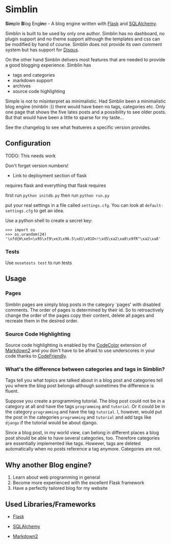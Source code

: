Simblin
=======

**Sim**ple **B**log Eng**in**e - A blog engine written with [Flask][] and
[SQLAlchemy][].

Simblin is built to be used by only one author. Simblin has no dashboard, no
plugin support and no theme support although the templates and css can be
modified by hand of course. Simblin does not provide its own comment system
but has support for [Disqus](http://disqus.com/).

On the other hand Simblin delivers most features that are needed to provide a
good blogging experience. Simblin has 

* tags and categories 
* markdown support
* archives
* source code highlighting

Simple is not to misinterpret as minimalistic. Had Simblin been a minimalistic
blog engine (*minblin* :)) there would have been no tags, categories etc. Only
one page that shows the five lates posts and a possibility to see older posts.
But that would have been a little to sparse for my taste...

See the changelog to see what featueres a specific version provides.


Configuration
-------------

TODO: This needs work

Don't forget version numbers!
* Link to deployment section of flask

requires flask and everything that flask requires

first run `python initdb.py` then run `python run.py`

put your real settings in a file called `settings.cfg`. You can look at
`default-settings.cfg` to get an idea.

Use a python shell to create a secret key:

    >>> import os
    >>> os.urandom(24)
    '\xfd{H\xe5<\x95\xf9\xe3\x96.5\xd1\x01O<!\xd5\xa2\xa0\x9fR"\xa1\xa8'

### Tests 

Use `nosetests test` to run tests


Usage
-----

### Pages

Simblin pages are simply blog posts in the category `pages' with disabled
comments. The order of pages is determined by their id. So to retroactively
change the order of the pages copy their content, delete all pages and recreate
them in the desired order. 

### Source Code Highlighting

Source code highlighting is enabled by the [CodeColor][] extension of
[Markdown2][] and you don't have to be afraid to use underscores in your code
thanks to [CodeFriendly].

  [codecolor]: http://code.google.com/p/python-markdown2/wiki/CodeColor
  [codefriendly]: http://code.google.com/p/python-markdown2/wiki/CodeFriendly

### What's the difference between categories and tags in Simblin?

Tags tell you what topics are talked about in a blog post and categories tell
you where the blog post belongs although sometimes the difference is fluent.
 
Suppose you create a programming tutorial. The blog post could not be in a
category at all and have the tags `programming` and `tutorial`. Or it could be
in the category `programming` and have the tag `tutorial`. I, however, would put
the post in the categories `programming` and `tutorial` and add tags like
`django` if the tutorial would be about django.

Since a blog post, in my world view, can belong in different places a blog post
should be able to have several categories, too. Therefore categories are
essentially implemented like tags. However, tags are deleted automatically when
no posts reference a tag anymore. Categories are not.
  
  
Why another Blog engine?
------------------------

1. Learn about web programming in general
2. Become more experienced with the excellent Flask framework 
3. Have a perfectly tailored blog for my website


Used Libraries/Frameworks
-------------------------

* [Flask][]
* [SQLAlchemy][]
* [Markdown2][]

  [markdown2]: http://code.google.com/p/python-markdown2/
  [flask]: http://flask.pocoo.org/
  [sqlalchemy]: http://www.sqlalchemy.org/
